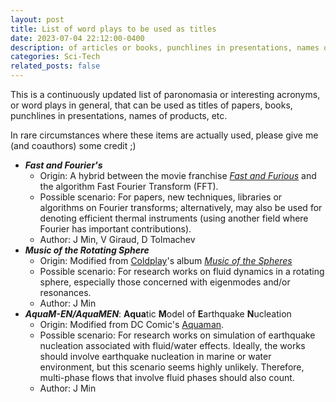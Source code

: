 ```yaml
---
layout: post
title: List of word plays to be used as titles
date: 2023-07-04 22:12:00-0400
description: of articles or books, punchlines in presentations, names of products (continuously updated)
categories: Sci-Tech
related_posts: false
---
```


This is a continuously updated list of paronomasia or interesting acronyms, or word plays in general, that can be used as titles of papers, books, punchlines in presentations, names of products, etc.

In rare circumstances where these items are actually used, please give me (and coauthors) some credit ;)

- ***Fast and Fourier's***
  - Origin: A hybrid between the movie franchise [*Fast and Furious*](https://en.wikipedia.org/wiki/Fast_%26_Furious) and the algorithm Fast Fourier Transform (FFT).
  - Possible scenario: For papers, new techniques, libraries or algorithms on Fourier transforms; alternatively, may also be used for denoting efficient thermal instruments (using another field where Fourier has important contributions).
  - Author: J Min, V Giraud, D Tolmachev
- ***Music of the Rotating Sphere***
  - Origin: Modified from [Coldplay](https://www.discogs.com/artist/29735-Coldplay)'s album [*Music of the Spheres*](https://www.discogs.com/release/20587606-Coldplay-Music-Of-The-Spheres)
  - Possible scenario: For research works on fluid dynamics in a rotating sphere, especially those concerned with eigenmodes and/or resonances.
  - Author: J Min
- ***AquaM-EN/AquaMEN***: **Aqua**tic **M**odel of **E**arthquake **N**ucleation
  - Origin: Modified from DC Comic's [Aquaman](https://www.dc.com/characters/aquaman).
  - Possible scenario: For research works on simulation of earthquake nucleation associated with fluid/water effects. Ideally, the works should involve earthquake nucleation in marine or water environment, but this scenario seems highly unlikely. Therefore, multi-phase flows that involve fluid phases should also count.
  - Author: J Min

